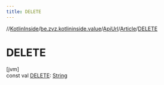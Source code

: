 ```yaml
---
title: DELETE
---
```

//[KotlinInside](../../../../index.html)/[be.zvz.kotlininside.value](../../index.html)/[ApiUrl](../index.html)/[Article](index.html)/[DELETE](-d-e-l-e-t-e.html)



# DELETE



[jvm]\
const val [DELETE](-d-e-l-e-t-e.html): [String](https://kotlinlang.org/api/latest/jvm/stdlib/kotlin/-string/index.html)




